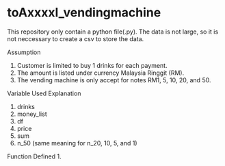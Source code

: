 # toAxxxxl_vendingmachine

This repository only contain a python file(.py).
The data is not large, so it is not neccessary to create a csv to store the data.

Assumption
1. Customer is limited to buy 1 drinks for each payment.
2. The amount is listed under currency Malaysia Ringgit (RM).
3. The vending machine is only accept for notes RM1, 5, 10, 20, and 50.

Variable Used Explanation
1. drinks
2. money_list
3. df
4. price
5. sum
6. n_50 (same meaning for n_20, 10, 5, and 1)


Function Defined
1. 
